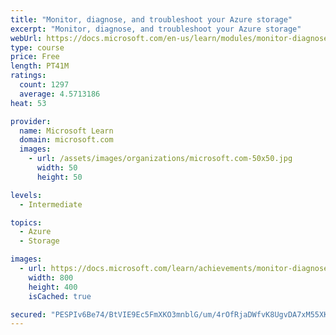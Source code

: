 ```yaml
---
title: "Monitor, diagnose, and troubleshoot your Azure storage"
excerpt: "Monitor, diagnose, and troubleshoot your Azure storage"
webUrl: https://docs.microsoft.com/en-us/learn/modules/monitor-diagnose-and-troubleshoot-azure-storage/
type: course
price: Free
length: PT41M
ratings:
  count: 1297
  average: 4.5713186
heat: 53

provider:
  name: Microsoft Learn
  domain: microsoft.com
  images:
    - url: /assets/images/organizations/microsoft.com-50x50.jpg
      width: 50
      height: 50

levels:
  - Intermediate

topics:
  - Azure
  - Storage

images:
  - url: https://docs.microsoft.com/learn/achievements/monitor-diagnose-and-troubleshoot-azure-storage-social.png
    width: 800
    height: 400
    isCached: true

secured: "PESPIv6Be74/BtVIE9Ec5FmXKO3mnblG/um/4rOfRjaDWfvK8UgvDA7xM55XKxM+uZqlACsUdukLPvoZ6Xgga5Ko/Q5WiyrwIjlsLJjn5U7w7FqYwTc1/59WP8JCN9Kd5JMafsZlJJdmCYiO9FtUwisstzMTBPO6OeMyllwIxa3jkdHBD+E2+hGH5iWgtpSa+xG4oHxIrAe9A3QmV8hyERzjlo+vLA3Hz0nuLQVMouEyP2RVhkpbxVfO1rRfapU6nHhS2C8BFglQVZrmPbICn7DvE8K4wPdy0uk14M8rCB0s2PTrE7yXgtT+p43lsBZ+AQRUe6/mFGgxJi3JZBO0tlvv5puj2VYM9+jHi4kxxp01/ilCe5EYsI/JUNR/w95X+aZh08VtiZAEIWxlPUjJ6FNT86v/ncCMOcb23osFnwc=;5bZaz1z0jVcmhH0d4KLBWA=="
---
```


